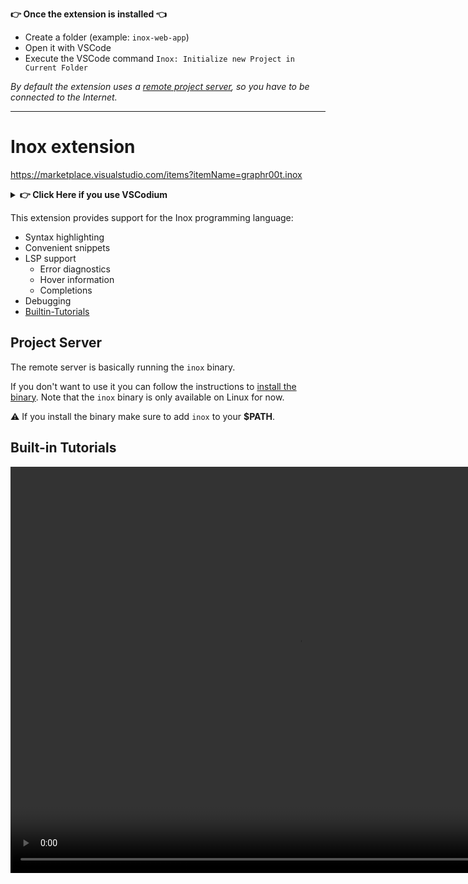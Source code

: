 **👉 Once the extension is installed 👈**

- Create a folder (example: `inox-web-app`)
- Open it with VSCode
- Execute the VSCode command `Inox: Initialize new Project in Current Folder`

_By default the extension uses a [remote project server](#project-server), so
you have to be connected to the Internet._

---

# Inox extension

https://marketplace.visualstudio.com/items?itemName=graphr00t.inox

<details>

**<summary>👉 Click Here if you use VSCodium</summary>**

Click on `Download Extension` to download the VSIX file for the extension:\
![image](https://user-images.githubusercontent.com/113632189/235324122-3f75a2bd-1238-4c53-9192-bcc530ab68c1.png)

You can then install the extension in VSCodium by going on the **Extensions**
tab and clicking here:\
![image](https://user-images.githubusercontent.com/113632189/235324154-631e215c-1130-4da1-ae2a-a19806cd28c8.png)

</details>

This extension provides support for the Inox programming language:

- Syntax highlighting
- Convenient snippets
- LSP support
  - Error diagnostics
  - Hover information
  - Completions
- Debugging
- [Builtin-Tutorials](#builtin-tutorials)

## Project Server

The remote server is basically running the `inox` binary.

If you don't want to use it you can follow the instructions to
[install the binary](https://github.com/inoxlang/inox#installation). Note that
the `inox` binary is only available on Linux for now.

⚠️ If you install the binary make sure to add `inox` to your **$PATH**.

## Built-in Tutorials

<video controls="" width="920" height="650" muted="" loop="" autoplay="">
  <source src="assets/docs/tutorial-demo.mov">
</video>
